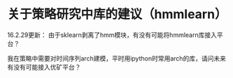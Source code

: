 # 关于策略研究中库的建议（hmmlearn）

16.2.29更新：
由于sklearn剥离了hmm模块，有没有可能将hmmlearn库接入平台？




我在策略中需要对时间序列arch建模，平时用ipython时常用arch的库，请问未来有没有可能接入优矿平台？